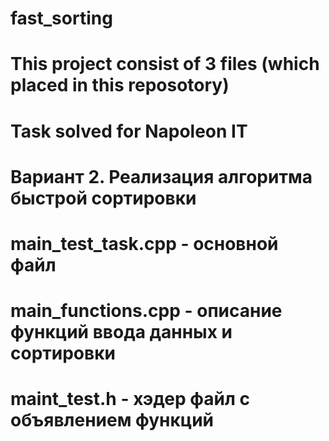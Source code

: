 # fast_sorting
# This project consist of 3 files (which placed in this reposotory) 
# Task solved for Napoleon IT 
# Вариант 2. Реализация алгоритма быстрой сортировки 
# main_test_task.cpp - основной файл
# main_functions.cpp - описание функций ввода данных и сортировки
# maint_test.h - хэдер файл с объявлением функций
